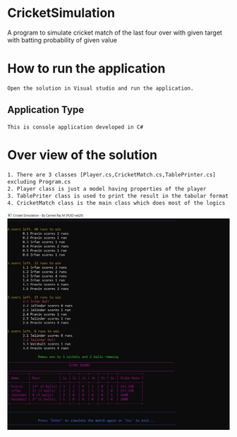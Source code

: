 # CricketSimulation
A program to simulate cricket match of the last four over  with given target  with batting probability of given value

# How to run the application
    Open the solution in Visual studio and run the application.
    
## Application Type
    This is console application developed in C#
 
# Over view of the solution
    1. There are 3 classes [Player.cs,CricketMatch.cs,TablePrinter.cs]  excluding Program.cs
    2. Player class is just a model having properties of the player
    3. TablePriter class is used to print the result in the tabular format
    4. CricketMatch class is the main class which does most of the logics
    
    
![sample output](https://github.com/carmelrajbics/CricketSimulation/blob/master/sample%20output/sample%20output%2001.JPG)
